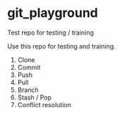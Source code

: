 # git_playground
Test repo for testing / training

Use this repo for testing and training.

1.  Clone
2.  Commit
3.  Push
4.  Pull
5.  Branch
6.  Stash / Pop
7.  Conflict resolution
